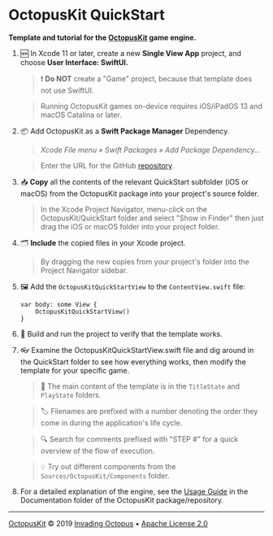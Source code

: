 # OctopusKit QuickStart

**Template and tutorial for the [OctopusKit][repository] game engine.**

1. 🆕 In Xcode 11 or later, create a new **Single View App** project, and choose **User Interface: SwiftUI.**
	
	> ❗️ **Do NOT** create a "Game" project, because that template does not use SwiftUI.

	> Running OctopusKit games on-device requires iOS/iPadOS 13 and macOS Catalina or later.
	
2. 📦 Add OctopusKit as a **Swift Package Manager** Dependency.
    
    > *Xcode File menu » Swift Packages » Add Package Dependency...*
        
    > Enter the URL for the GitHub [repository][repository].
    
3. 📥 **Copy** all the contents of the relevant QuickStart subfolder (iOS or macOS) from the OctopusKit package into your project's source folder. 

    > In the Xcode Project Navigator, menu-click on the OctopusKit/QuickStart folder and select "Show in Finder" then just drag the iOS or macOS folder into your project folder. 

4. 🗂 **Include** the copied files in your Xcode project. 

    > By dragging the new copies from your project's folder into the Project Navigator sidebar.

5. 🖼 Add the `OctopusKitQuickStartView` to the `ContentView.swift` file:

    ```
    var body: some View {
        OctopusKitQuickStartView()
    }
    ```
    	
6. 🚀 Build and run the project to verify that the template works.

7. 👓 Examine the OctopusKitQuickStartView.swift file and dig around in the QuickStart folder to see how everything works, then modify the template for your specific game. 

    > 📁 The main content of the template is in the `TitleState` and `PlayState` folders.

    > 🏷 Filenames are prefixed with a number denoting the order they come in during the application's life cycle. 
	
    > 🔍 Search for comments prefixed with "STEP #" for a quick overview of the flow of execution.

    > 💡 Try out different components from the `Sources/OctopusKit/Components` folder.
    
8. For a detailed explanation of the engine, see the [Usage Guide][usage-guide] in the Documentation folder of the OctopusKit package/repository.

----

[OctopusKit][repository] © 2019 [Invading Octopus][website] • [Apache License 2.0][license]

[repository]: https://github.com/invadingoctopus/octopuskit
[website]: https://invadingoctopus.io
[license]: https://www.apache.org/licenses/LICENSE-2.0.html

[usage-guide]: https://github.com/InvadingOctopus/octopuskit/blob/master/Documentation/Usage%20Guide.md
